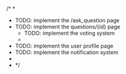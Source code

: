 /* 
 *
 * TODO: implement the /ask_question page
 * TODO: implement the questions/{id} page
     * TODO: implement the voting system
     *
 * TODO: implement the user profile page
 * TODO: implement the notification system
 *
 * */
